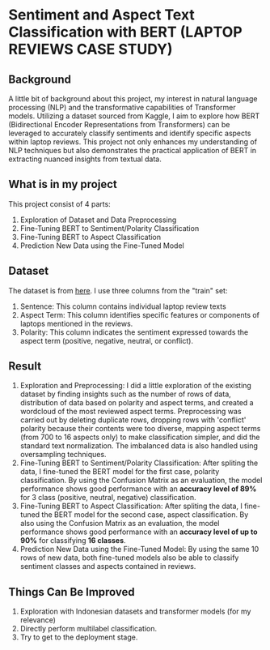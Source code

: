 # Sentiment and Aspect Text Classification with BERT (LAPTOP REVIEWS CASE STUDY)

## Background
A little bit of background about this project, my interest in natural language processing (NLP) and the transformative capabilities of Transformer models. Utilizing a dataset sourced from Kaggle, I aim to explore how BERT (Bidirectional Encoder Representations from Transformers) can be leveraged to accurately classify sentiments and identify specific aspects within laptop reviews. This project not only enhances my understanding of NLP techniques but also demonstrates the practical application of BERT in extracting nuanced insights from textual data.

## What is in my project
This project consist of 4 parts:
1) Exploration of Dataset and Data Preprocessing
2) Fine-Tuning BERT to Sentiment/Polarity Classification
3) Fine-Tuning BERT to Aspect Classification
4) Prediction New Data using the Fine-Tuned Model

## Dataset
The dataset is from [here](https://www.kaggle.com/datasets/charitarth/semeval-2014-task-4-aspectbasedsentimentanalysis). I use three columns from the "train" set:
1. Sentence: This column contains individual laptop review texts
2. Aspect Term: This column identifies specific features or components of laptops mentioned in the reviews.
3. Polarity: This column indicates the sentiment expressed towards the aspect term (positive, negative, neutral, or conflict).

## Result
1. Exploration and Preprocessing: I did a little exploration of the existing dataset by finding insights such as the number of rows of data, distribution of data based on polarity and aspect terms, and created a wordcloud of the most reviewed aspect terms. Preprocessing was carried out by deleting duplicate rows, dropping rows with 'conflict' polarity because their contents were too diverse, mapping aspect terms (from 700 to 16 aspects only) to make classification simpler, and did the standard text normalization. The imbalanced data is also handled using oversampling techniques.
2. Fine-Tuning BERT to Sentiment/Polarity Classification: After spliting the data, I fine-tuned the BERT model for the first case, polarity classification. By using the Confusion Matrix as an evaluation, the model performance shows good performance with an **accuracy level of 89%** for 3 class (positive, neutral, negative) classification.
3. Fine-Tuning BERT to Aspect Classification: After spliting the data, I fine-tuned the BERT model for the second case, aspect classification. By also using the Confusion Matrix as an evaluation, the model performance shows good performance with an **accuracy level of up to 90%** for classifying **16 classes**.
4. Prediction New Data using the Fine-Tuned Model: By using the same 10 rows of new data, both fine-tuned models also be able to classify sentiment classes and aspects contained in reviews.

## Things Can Be Improved
1. Exploration with Indonesian datasets and transformer models (for my relevance)
2. Directly perform multilabel classification.
3. Try to get to the deployment stage.
